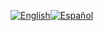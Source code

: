 
[![English](https://pepiamodeo.github.io/img/Flag_of_United_States-128x67.png)](https://pepiamodeo.github.io/en/)[![Español](https://pepiamodeo.github.io/img/Flag_of_Argentina-128x80.png)](https://pepiamodeo.github.io/es/)

